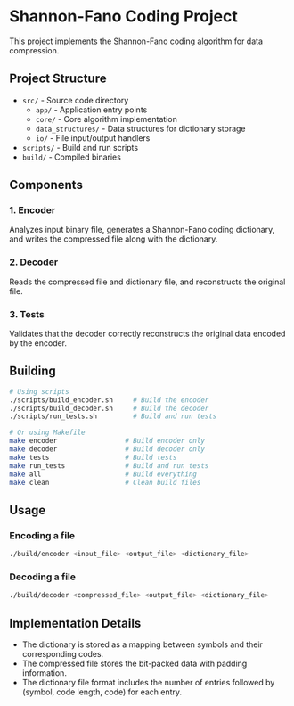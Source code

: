 # Shannon-Fano Coding Project

This project implements the Shannon-Fano coding algorithm for data compression.

## Project Structure

- `src/` - Source code directory
  - `app/` - Application entry points
  - `core/` - Core algorithm implementation
  - `data_structures/` - Data structures for dictionary storage
  - `io/` - File input/output handlers
- `scripts/` - Build and run scripts
- `build/` - Compiled binaries

## Components

### 1. Encoder

Analyzes input binary file, generates a Shannon-Fano coding dictionary, and writes the compressed file along with the dictionary.

### 2. Decoder

Reads the compressed file and dictionary file, and reconstructs the original file.

### 3. Tests

Validates that the decoder correctly reconstructs the original data encoded by the encoder.

## Building

```bash
# Using scripts
./scripts/build_encoder.sh     # Build the encoder
./scripts/build_decoder.sh     # Build the decoder
./scripts/run_tests.sh         # Build and run tests

# Or using Makefile
make encoder                 # Build encoder only
make decoder                 # Build decoder only
make tests                   # Build tests
make run_tests               # Build and run tests
make all                     # Build everything
make clean                   # Clean build files
```

## Usage

### Encoding a file
```bash
./build/encoder <input_file> <output_file> <dictionary_file>
```

### Decoding a file
```bash
./build/decoder <compressed_file> <output_file> <dictionary_file>
```

## Implementation Details

- The dictionary is stored as a mapping between symbols and their corresponding codes.
- The compressed file stores the bit-packed data with padding information.
- The dictionary file format includes the number of entries followed by (symbol, code length, code) for each entry.
